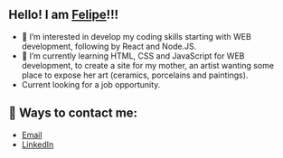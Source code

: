 <h2>Hello! I am <a href="https://github.com/FelipeDH9">Felipe</a>!!!</h2>

- 👀 I’m interested in develop my coding skills starting with WEB development, following by React and Node.JS.
- 📘 I’m currently learning HTML, CSS and JavaScript for WEB development, to create a site for my mother, an artist wanting some place to expose her art (ceramics, porcelains and paintings).
- Current looking for a job opportunity.


<!---
FelipeDH9/FelipeDH9 is a ✨ special ✨ repository because its `README.md` (this file) appears on your GitHub profile.
You can click the Preview link to take a look at your changes.
--->

<h2> 📨 Ways to contact me: </h2>
<ul> 
  <li>
    <a href="mailto:felipehaddad25@gmail.com"> Email</a>
  </li>
  <li>
    <a href="https://www.linkedin.com/in/felipe-d-haddad/" target="_blank" > LinkedIn </a>
  </li>
</ul>

